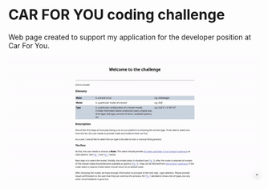 # CAR FOR YOU coding challenge

Web page created to support my application for the developer position at Car For You.

![Demo](./carforyou.gif)